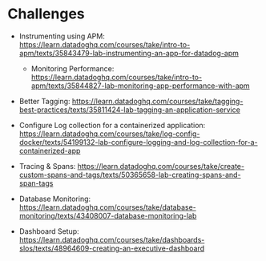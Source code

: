 # Challenges

- Instrumenting using APM: https://learn.datadoghq.com/courses/take/intro-to-apm/texts/35843479-lab-instrumenting-an-app-for-datadog-apm
  - Monitoring Performance: https://learn.datadoghq.com/courses/take/intro-to-apm/texts/35844827-lab-monitoring-app-performance-with-apm

- Better Tagging: https://learn.datadoghq.com/courses/take/tagging-best-practices/texts/35811424-lab-tagging-an-application-service

- Configure Log collection for a containerized application: https://learn.datadoghq.com/courses/take/log-config-docker/texts/54199132-lab-configure-logging-and-log-collection-for-a-containerized-app

- Tracing & Spans: https://learn.datadoghq.com/courses/take/create-custom-spans-and-tags/texts/50365658-lab-creating-spans-and-span-tags

- Database Monitoring: https://learn.datadoghq.com/courses/take/database-monitoring/texts/43408007-database-monitoring-lab

- Dashboard Setup: https://learn.datadoghq.com/courses/take/dashboards-slos/texts/48964609-creating-an-executive-dashboard
